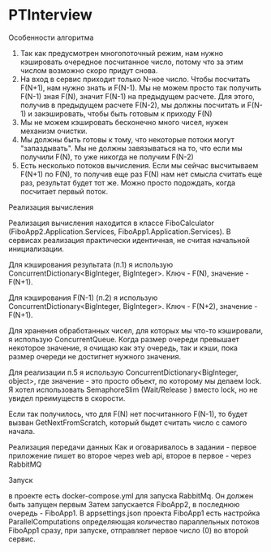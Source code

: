 # PTInterview

Особенности алгоритма

1. Так как предусмотрен многопоточный режим, нам нужно кэшировать очередное посчитанное число, потому что за этим числом возможно скоро придут снова.
2. На вход в сервис приходит только N-ное число. Чтобы посчитать F(N+1), нам нужно знать и F(N-1). Мы не можем просто так получить F(N-1) зная F(N), значит F(N-1) на предыдущем расчете. Для этого, получив в предыдущем расчете F(N-2), мы должны посчитать и F(N-1) и закэшировать, чтобы быть готовым к приходу F(N)
3. Мы не можем кэшировать бесконечно много чисел, нужен механизм очистки.
4. Мы должны быть готовы к тому, что некоторые потоки могут "запаздывать". Мы не должны завязываться на то, что если мы получили F(N), то уже никогда не получим F(N-2)
5. Есть несколько потоков вычисления. Если мы сейчас высчитываем F(N+1) по F(N), то получив еще раз F(N) нам нет смысла считать еще раз, результат будет тот же. Можно просто подождать, когда посчитает первый поток.

Реализация вычисления

Реализация вычисления находится в классе FiboCalculator (FiboApp2.Application.Services, FiboApp1.Application.Services). В сервисах реализация практически идентичная, не считая начальной инициализации.

Для кэширования результата (п.1) я использую ConcurrentDictionary<BigInteger, BigInteger>. Ключ - F(N), значение - F(N+1).

Для кэширования F(N-1) (п.2) я использую ConcurrentDictionary<BigInteger, BigInteger>. Ключ - F(N+2), значение - F(N+1).

Для хранения обработанных чисел, для которых мы что-то кэшировали, я использую ConcurrentQueue. Когда размер очереди превышает некоторое значение, я очищаю как эту очередь, так и кэши, пока размер очереди не достигнет нужного значения.

Для реализации п.5 я использую ConcurrentDictionary<BigInteger, object>, где значение - это просто объект, по которому мы делаем lock. Я хотел использовать SemaphoreSlim (Wait/Release ) вместо lock, но не увидел преимуществ в скорости.

Если так получилось, что для F(N) нет посчитанного F(N-1), то будет вызван GetNextFromScratch, который быдет считать число с самого начала.

Реализация передачи данных Как и оговаривалось в задании - первое приложение пишет во второе через web api, второе в первое - через RabbitMQ


Запуск

в проекте есть docker-compose.yml для запуска RabbitMq. Он должен быть запущен первым Затем запускается FiboApp2, в последнюю очередь - FiboApp1. В appsettings.json проекта FiboApp1 есть настройка ParallelComputations определяющая количество параллельных потоков FiboApp1 сразу, при запуске, отправляет первое число (0) во второй сервис.
